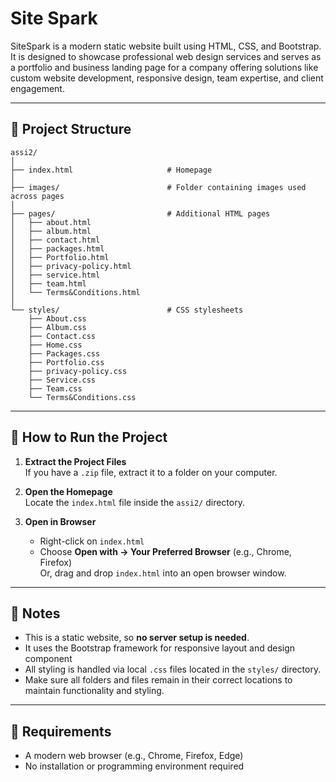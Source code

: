 # Site Spark


SiteSpark is a modern static website built using HTML, CSS, and Bootstrap. It is designed to showcase professional web design services and serves as a portfolio and business landing page for a company offering solutions like custom website development, responsive design, team expertise, and client engagement.



---

## 📁 Project Structure

```
assi2/
│
├── index.html                     # Homepage
│
├── images/                        # Folder containing images used across pages
│
├── pages/                         # Additional HTML pages
│   ├── about.html
│   ├── album.html
│   ├── contact.html
│   ├── packages.html
│   ├── Portfolio.html
│   ├── privacy-policy.html
│   ├── service.html
│   ├── team.html
│   └── Terms&Conditions.html
│
└── styles/                        # CSS stylesheets
    ├── About.css
    ├── Album.css
    ├── Contact.css
    ├── Home.css
    ├── Packages.css
    ├── Portfolio.css
    ├── privacy-policy.css
    ├── Service.css
    ├── Team.css
    └── Terms&Conditions.css
```

---

## 🚀 How to Run the Project

1. **Extract the Project Files**  
   If you have a `.zip` file, extract it to a folder on your computer.

2. **Open the Homepage**  
   Locate the `index.html` file inside the `assi2/` directory.

3. **Open in Browser**  
   - Right-click on `index.html`  
   - Choose **Open with → Your Preferred Browser** (e.g., Chrome, Firefox)  
   Or, drag and drop `index.html` into an open browser window.

---

## 📝 Notes

- This is a static website, so **no server setup is needed**.
- It uses the Bootstrap framework for responsive layout and design component
- All styling is handled via local `.css` files located in the `styles/` directory.
- Make sure all folders and files remain in their correct locations to maintain functionality and styling.

---

## 📌 Requirements

- A modern web browser (e.g., Chrome, Firefox, Edge)
- No installation or programming environment required
